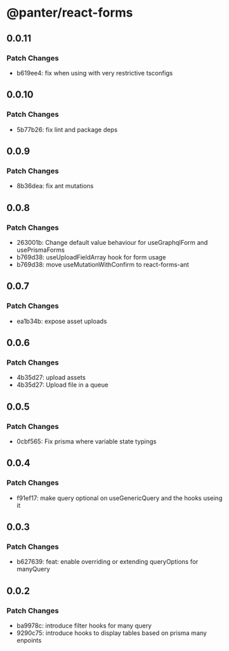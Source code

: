 # @panter/react-forms

## 0.0.11

### Patch Changes

- b619ee4: fix when using with very restrictive tsconfigs

## 0.0.10

### Patch Changes

- 5b77b26: fix lint and package deps

## 0.0.9

### Patch Changes

- 8b36dea: fix ant mutations

## 0.0.8

### Patch Changes

- 263001b: Change default value behaviour for useGraphqlForm and usePrismaForms
- b769d38: useUploadFieldArray hook for form usage
- b769d38: move useMutationWithConfirm to react-forms-ant

## 0.0.7

### Patch Changes

- ea1b34b: expose asset uploads

## 0.0.6

### Patch Changes

- 4b35d27: upload assets
- 4b35d27: Upload file in a queue

## 0.0.5

### Patch Changes

- 0cbf565: Fix prisma where variable state typings

## 0.0.4

### Patch Changes

- f91ef17: make query optional on useGenericQuery and the hooks useing it

## 0.0.3

### Patch Changes

- b627639: feat: enable overriding or extending queryOptions for manyQuery

## 0.0.2

### Patch Changes

- ba9978c: introduce filter hooks for many query
- 9290c75: introduce hooks to display tables based on prisma many enpoints
